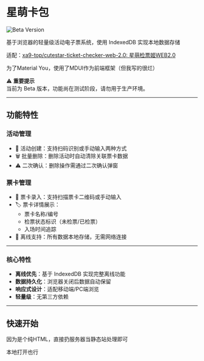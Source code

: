 # 星萌卡包

![Beta Version](https://img.shields.io/badge/status-beta-important.svg?color=blueviolet)

基于浏览器的轻量级活动电子票系统，使用 IndexedDB 实现本地数据存储

适配：[xa9-top/cutestar-ticket-checker-web-2.0: 星萌检票姬WEB2.0](https://github.com/xa9-top/cutestar-ticket-checker-web-2.0)

为了Material You，使用了MDUI作为前端框架（但我写的很烂）

⚠️ **重要提示**  
当前为 Beta 版本，功能尚在测试阶段，请勿用于生产环境。

---

## 功能特性

### 活动管理
- 🎫 活动创建：支持扫码识别或手动输入两种方式
- 🗑️ 批量删除：删除活动时自动清除关联票卡数据
- ⚠️ 二次确认：删除操作需通过二次确认弹窗

### 票卡管理
- 📇 票卡录入：支持扫描票卡二维码或手动输入
- 🏷️ 票卡详情展示：
  - 票卡名称/编号
  - 检票状态标识（未检票/已检票）
  - 入场时间追踪
- 📱 离线支持：所有数据本地存储，无需网络连接

------

### 核心特性

- **离线优先**：基于 IndexedDB 实现完整离线功能
- **数据持久化**：浏览器关闭后数据自动保留
- **响应式设计**：适配移动端/PC端浏览
- **轻量级**：无第三方依赖

---

## 快速开始

因为是个纯HTML，直接扔服务器当静态站处理即可

本地打开也行